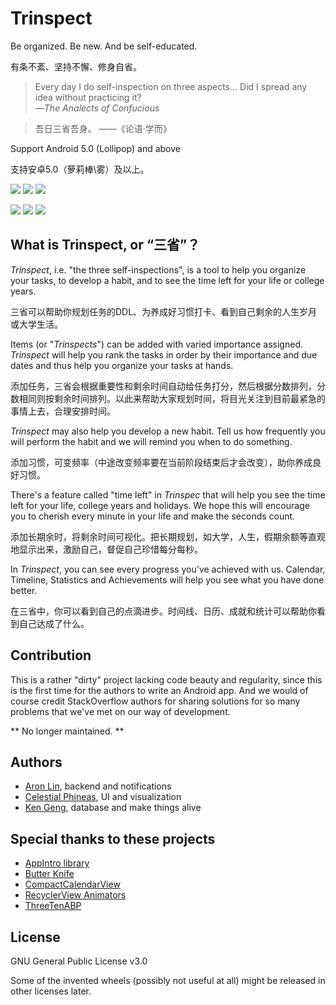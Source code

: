 # Trinspect

Be organized. Be new. And be self-educated.

有条不紊、坚持不懈、修身自省。

> Every day I do self-inspection on three aspects... Did I spread any idea without practicing it?
>\
> —*The Analects of Confucious*

> 吾日三省吾身。
> ——《论语·学而》

Support Android 5.0 (Lollipop) and above

支持安卓5.0（萝莉棒\雾）及以上。

![](screenshots/Screenshot_2017-12-17-08-49-43-231_io.github.cele.png) ![](screenshots/Screenshot_2017-12-17-08-51-37-677_io.github.cele.png) ![](screenshots/Screenshot_2017-12-17-08-53-05-855_io.github.cele.png) 

![](screenshots/Screenshot_2017-12-17-08-53-12-663_io.github.cele.png) ![](screenshots/Screenshot_2017-12-17-08-55-20-505_io.github.cele.png) ![](screenshots/Screenshot_2017-12-17-08-55-46-048_io.github.cele.png) 

## What is Trinspect, or “三省”？

*Trinspect*, i.e. "the three self-inspections", is a tool to help you organize your tasks, to develop a habit, and to see the time left for your life or college years.

三省可以帮助你规划任务的DDL、为养成好习惯打卡、看到自己剩余的人生岁月或大学生活。

Items (or "*Trinspects*") can be added with varied importance assigned. *Trinspect* will help you rank the tasks in order by their importance and due dates and thus help you organize your tasks at hands.

添加任务，三省会根据重要性和剩余时间自动给任务打分，然后根据分数排列，分数相同则按剩余时间排列。以此来帮助大家规划时间，将目光关注到目前最紧急的事情上去，合理安排时间。

*Trinspect* may also help you develop a new habit. Tell us how frequently you will perform the habit and we will remind you when to do something.

添加习惯，可变频率（中途改变频率要在当前阶段结束后才会改变），助你养成良好习惯。

There's a feature called "time left" in *Trinspec* that will help you see the time left for your life, college years and holidays. We hope this will encourage you to cherish every minute in your life and make the seconds count.

添加长期余时，将剩余时间可视化。把长期规划，如大学，人生，假期余额等直观地显示出来，激励自己，督促自己珍惜每分每秒。

In *Trinspect*, you can see every progress you've achieved with us. Calendar, Timeline, Statistics and Achievements will help you see what you have done better.

在三省中，你可以看到自己的点滴进步。时间线、日历、成就和统计可以帮助你看到自己达成了什么。

## Contribution

This is a rather "dirty" project lacking code beauty and regularity, since this is the first time for the authors to write an Android app. And we would of course credit StackOverflow authors for sharing solutions for so many problems that we've met on our way of development.

** No longer maintained. **

## Authors

* [Aron Lin](https://github.com/AronLin), backend and notifications
* [Celestial Phineas](https://github.com/celestialphineas), UI and visualization
* [Ken Geng](https://github.com/KenGeng), database and make things alive

## Special thanks to these projects

* [AppIntro library](https://github.com/apl-devs/AppIntro)
* [Butter Knife](https://github.com/JakeWharton/butterknife)
* [CompactCalendarView](https://github.com/SundeepK/CmpactCalendarView)
* [RecyclerView Animators](https://github.com/wasabeef/recyclerview-animators)
* [ThreeTenABP](https://github.com/JakeWharton/ThreeTenABP)

## License

GNU General Public License v3.0

Some of the invented wheels (possibly not useful at all) might be released in other licenses later.
